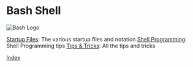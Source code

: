 
# Bash Shell 

![Bash Logo](https://pplware.sapo.pt/wp-content/uploads/2019/01/bash-logo-345x194.jpg)

[Startup Files](Startup_Files.md): The various startup files and notation
[Shell Programming](Shell_Programming.md): Shell Programming tips
[Tips & Tricks](Tips_&_Tricks.md): All the tips and tricks

[Index](index.md)
